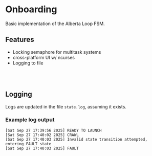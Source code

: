# Onboarding
Basic implementation of the Alberta Loop FSM.
<br>
## Features
- Locking semaphore for multitask systems
- cross-platform UI w/ ncurses
- Logging to file

<br><br>
## Logging
Logs are updated in the file `state.log`, assuming it exists.
<br>
### Example log output
```
[Sat Sep 27 17:39:56 2025] READY TO LAUNCH
[Sat Sep 27 17:40:02 2025] CRAWL
[Sat Sep 27 17:40:03 2025] Invalid state transition attempted, entering FAULT state
[Sat Sep 27 17:40:03 2025] FAULT
```